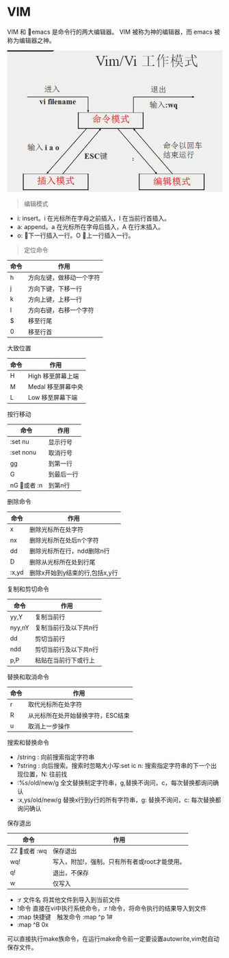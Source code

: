 # VIM

VIM 和 emacs 是命令行的两大编辑器。 VIM 被称为神的编辑器，而 emacs 被称为编辑器之神。

![VIM mode](images/vim_mode.png)


> 编辑模式

- i: insert。i 在光标所在字母之前插入，I 在当前行首插入。
- a: append。a 在光标所在字母后插入，A 在行末插入。
- o: 下一行插入一行。O 上一行插入一行。




> 定位命令


| 命令 | 作用                 |
| ----| -------------------- |
| h	  | 方向左键，做移动一个字符 |
| j	  | 方向下键，下移一行      |
| k	  | 方向上键，上移一行      |
| l	  | 方向右键，右移一个字符   |
| $	  | 移至行尾              |
| 0	  | 移至行首              |

大致位置

| 命令 | 作用             |
| ----| ---------------- |
| H	  | High 移至屏幕上端  |
| M	  | Medal 移至屏幕中央 |
| L	  | Low 移至屏幕下端   |


按行移动

| 命令       | 作用         |
| --------- | ------------ |
| :set nu   | 显示行号      |
| :set nonu	| 取消行号      |
| gg	    | 到第一行      |
| G	        | 到最后一行    |
| nG 或者 :n	| 到第n行      |


删除命令

| 命令       | 作用                    |
| --------- | ----------------------- |
| x	        | 删除光标所在处字符         |
| nx	    | 删除光标所在处后n个字符     |
| dd	    | 删除光标所在行，ndd删除n行  |
| D	        | 删除从光标所在处到行尾      |
| :x,yd	    | 删除x开始到y结束的行,包括x,y行  |


复制和剪切命令

| 命令       | 作用              |
| --------- | ----------------- |
| yy,Y	    | 复制当前行          |
| nyy,nY	| 复制当前行及以下共n行 |
| dd	    | 剪切当前行          |
| ndd	    | 剪切当前行及以下共n行 |
| p,P	    | 粘贴在当前行下或行上  |


替换和取消命令

| 命令       | 作用              |
| --------- | ----------------- |
| r	        | 取代光标所在处字符   |
| R	        | 从光标所在处开始替换字符，ESC结束 |
| u	        | 取消上一步操作      |


搜索和替换命令

- /string : 向前搜索指定字符串
- ?string : 向后搜索。搜索时忽略大小写:set ic
    n: 搜索指定字符串的下一个出现位置，N: 往前找
- :%s/old/new/g	全文替换制定字符串，g,替换不询问，c，每次替换都询问确认
- :x,ys/old/new/g	替换x行到y行的所有字符串，g: 替换不询问，c: 每次替换都询问确认

保存退出

| 命令       | 作用              |
| ----------| ----------------- |
| ZZ 或者 :wq| 保存退出           |
| wq!	    | 写入，附加!，强制。只有所有者或root才能使用。|
| q!	    | 退出，不保存       |
| w	        | 仅写入            |

- :r 文件名	将其他文件到导入到当前文件
- !命令	直接在vi中执行系统命令，:r  !命令，将命令执行的结果导入到文件
- :map 快捷键　触发命令	:map ^p 1#<ESC>
- :map ^B 0x


可以直接执行make族命令，在运行make命令前一定要设置autowrite,vim尅自动保存文件。
